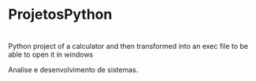 # ProjetosPython
#
Python project of a calculator and then transformed into an exec file to be able to open it in windows

Analise e desenvolvimento de sistemas.
